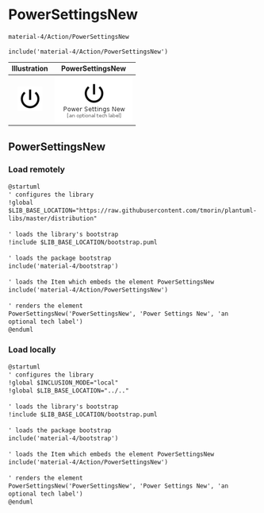 # PowerSettingsNew


```text
material-4/Action/PowerSettingsNew
```

```text
include('material-4/Action/PowerSettingsNew')
```



| Illustration | PowerSettingsNew |
| :---: | :---: |
| ![illustration for Illustration](../../material-4/Action/PowerSettingsNew.png) | ![illustration for PowerSettingsNew](../../material-4/Action/PowerSettingsNew.Local.png) |




## PowerSettingsNew

### Load remotely
```plantuml
@startuml
' configures the library
!global $LIB_BASE_LOCATION="https://raw.githubusercontent.com/tmorin/plantuml-libs/master/distribution"

' loads the library's bootstrap
!include $LIB_BASE_LOCATION/bootstrap.puml

' loads the package bootstrap
include('material-4/bootstrap')

' loads the Item which embeds the element PowerSettingsNew
include('material-4/Action/PowerSettingsNew')

' renders the element
PowerSettingsNew('PowerSettingsNew', 'Power Settings New', 'an optional tech label')
@enduml
```

### Load locally
```plantuml
@startuml
' configures the library
!global $INCLUSION_MODE="local"
!global $LIB_BASE_LOCATION="../.."

' loads the library's bootstrap
!include $LIB_BASE_LOCATION/bootstrap.puml

' loads the package bootstrap
include('material-4/bootstrap')

' loads the Item which embeds the element PowerSettingsNew
include('material-4/Action/PowerSettingsNew')

' renders the element
PowerSettingsNew('PowerSettingsNew', 'Power Settings New', 'an optional tech label')
@enduml
```

